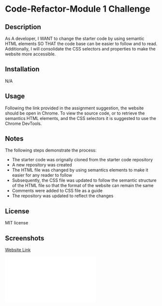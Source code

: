 # Code-Refactor-Module 1 Challenge

## Description

As A developer, I WANT to change the starter code by using semantic HTML elements SO THAT the code base can be easier to follow and to read. Additionally, I will consolidate the CSS selectors and properties to make the website more accessible.

## Installation

N/A

## Usage

Following the link provided in the assignment suggestion, the website should be open in Chrome. To view the source code, or to retrieve the semantics HTML elements, and the CSS selectors it is suggested to use the Chrome DevTools.

## Notes

The following steps demonstrate the process:

* The starter code was orignally cloned from the starter code repository
* A new repository was created
* The HTML file was changed by using semantics elements to make it easier for any reader to follow
* Subsequently, the CSS file was updated to follow the semantic structure of the HTML file so that the format of the website can remain the same
* Comments were added to CSS file as a guide
* The repository was updated to reflect the changes

## License

MIT license

## Screenshots

[Website Link](file:///Users/cassie/bootcamp/code-refactor-/index.html)

![Hero-image](file:///Users/cassie/bootcamp/code-refactor-/index.html)
